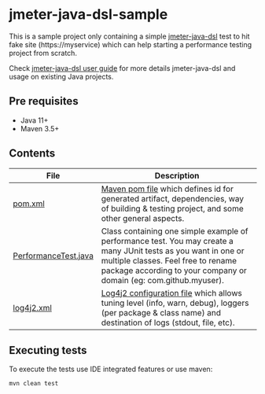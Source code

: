 # jmeter-java-dsl-sample

This is a sample project only containing a
simple [jmeter-java-dsl](https://abstracta.github.io/jmeter-java-dsl) test to hit fake
site (https://myservice) which can help starting a performance testing project from scratch.

Check [jmeter-java-dsl user guide](https://abstracta.github.io/jmeter-java-dsl/guide) for more
details jmeter-java-dsl and usage on existing Java projects.

## Pre requisites

* Java 11+
* Maven 3.5+

## Contents

| File                                                                                          | Description                                                                                                                                                                                                                 |
|-----------------------------------------------------------------------------------------------|-----------------------------------------------------------------------------------------------------------------------------------------------------------------------------------------------------------------------------|
| [pom.xml](pom.xml)                                                                            | [Maven pom file](https://maven.apache.org/pom.html) which defines id for generated artifact, dependencies, way of building & testing project, and some other general aspects.                                               |
| [PerformanceTest.java](src/test/java/us/abstracta/jmeter/javadsl/sample/PerformanceTest.java) | Class containing one simple example of performance test. You may create a many JUnit tests as you want in one or multiple classes. Feel free to rename package according to your company or domain (eg: com.github.myuser). |
| [log4j2.xml](src/test/resources/log4j2.xml)                                                   | [Log4j2 configuration file](https://logging.apache.org/log4j/2.x/manual/configuration.html) which allows tuning level (info, warn, debug), loggers (per package & class name) and destination of logs (stdout, file, etc).  |

## Executing tests

To execute the tests use IDE integrated features or use maven:

```bash
mvn clean test
```